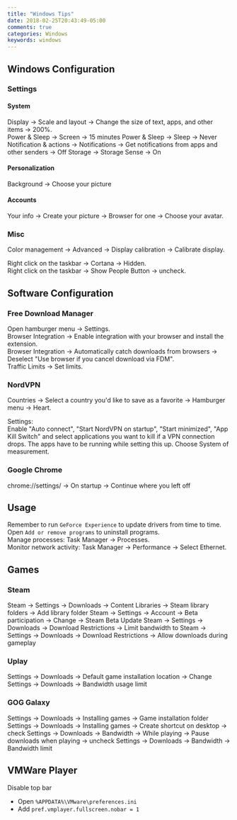 ```yaml
---
title: "Windows Tips"
date: 2018-02-25T20:43:49-05:00
comments: true
categories: Windows
keywords: windows
---
```


## Windows Configuration

### Settings 
#### System
Display -> Scale and layout -> Change the size of text, apps, and other items -> 200%.  
Power & Sleep -> Screen -> 15 minutes
Power & Sleep -> Sleep -> Never
Notification & actions -> Notifications ->  Get notifications from apps and other senders -> Off
Storage -> Storage Sense -> On

#### Personalization
Background -> Choose your picture

#### Accounts
Your info -> Create your picture -> Browser for one -> Choose your avatar.

### Misc
Color management -> Advanced -> Display calibration -> Calibrate display.  

Right click on the taskbar -> Cortana -> Hidden.  
Right click on the taskbar -> Show People Button -> uncheck.  

## Software Configuration

### Free Download Manager

Open hamburger menu -> Settings.  
Browser Integration -> Enable integration with your browser and install the extension.  
Browser Integration -> Automatically catch downloads from browsers -> Deselect "Use browser if you cancel download via FDM".  
Traffic Limits -> Set limits.

### NordVPN

Countries -> Select a country you'd like to save as a favorite -> Hamburger menu -> Heart.

Settings:  
Enable "Auto connect", "Start NordVPN on startup", "Start minimized", "App Kill Switch" and select applications you want to kill if a VPN connection drops. The apps have to be running while setting this up. Choose System of measurement.

### Google Chrome

chrome://settings/ -> On startup -> Continue where you left off

## Usage

Remember to run `GeForce Experience` to update drivers from time to time.  
Open `Add or remove programs` to uninstall programs.  
Manage processes: Task Manager -> Processes.  
Monitor network activity: Task Manager -> Performance -> Select Ethernet.

## Games

### Steam
Steam -> Settings -> Downloads -> Content Libraries -> Steam library folders -> Add library folder
Steam -> Settings -> Account -> Beta participation -> Change -> Steam Beta Update
Steam -> Settings -> Downloads -> Download Restrictions -> Limit bandwidth to
Steam -> Settings -> Downloads -> Download Restrictions -> Allow downloads during gameplay

### Uplay

Settings -> Downloads -> Default game installation location -> Change
Settings -> Downloads -> Bandwidth usage limit

### GOG Galaxy
Settings -> Downloads -> Installing games -> Game installation folder
Settings -> Downloads -> Installing games -> Create shortcut on desktop -> check
Settings -> Downloads -> Bandwidth -> While playing -> Pause downloads when playing -> uncheck
Settings -> Downloads -> Bandwidth -> Bandwidth limit

## VMWare Player
Disable top bar

* Open `%APPDATA%\VMware\preferences.ini`
* Add `pref.vmplayer.fullscreen.nobar = 1`